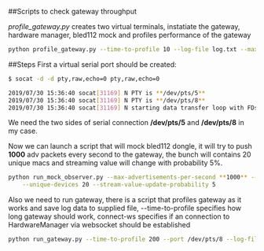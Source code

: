 ##Scripts to check gateway throughput

_profile_gateway.py_ creates two virtual terminals, instatiate the gateway, hardware manager, bled112 mock and profiles performance of the gateway
```bash
python profile_gateway.py --time-to-profile 10 --log-file log.txt --max-advertisements-per-second 100 --unique-devices 20 --stream-value-update-probability 50 --connect-ws
```

##Steps
First a virtual serial port should be created:
```bash
$ socat -d -d pty,raw,echo=0 pty,raw,echo=0

2019/07/30 15:36:40 socat[31169] N PTY is **/dev/pts/5**
2019/07/30 15:36:40 socat[31169] N PTY is **/dev/pts/8**
2019/07/30 15:36:40 socat[31169] N starting data transfer loop with FDs [10,10] and [12,12]
```

We need the two sides of serial connection **/dev/pts/5** and **/dev/pts/8** in my case.

Now we can launch a script that will mock bled112 dongle, it will try to push
**1000** adv packets every second to the gateway, the bunch will contains 20 unique
macs and streaming value will change with probability 5%.

```bash
python run_mock_observer.py --max-advertisements-per-second **1000** --port /dev/pts/5 \
    --unique-devices 20 --stream-value-update-probability 5
```

Also we need to run gateway, there is a script that profiles gateway as it works
and save log data to supplied file, --time-to-profile specifies how long gateway should work,
connect-ws specifies if an connection to HardwareManager via websocket should be established
```bash
python run_gateway.py --time-to-profile 200 --port /dev/pts/8 --log-file log1.txt --connect-ws
```
